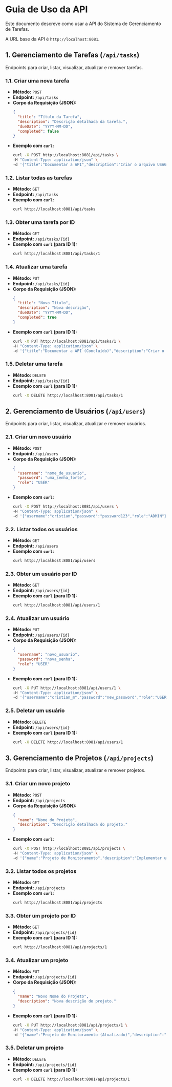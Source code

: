 # Guia de Uso da API

Este documento descreve como usar a API do Sistema de Gerenciamento de Tarefas.

A URL base da API é `http://localhost:8081`.

## 1. Gerenciamento de Tarefas (`/api/tasks`)

Endpoints para criar, listar, visualizar, atualizar e remover tarefas.

### 1.1. Criar uma nova tarefa

*   **Método:** `POST`
*   **Endpoint:** `/api/tasks`
*   **Corpo da Requisição (JSON):**
    ```json
    {
      "title": "Título da Tarefa",
      "description": "Descrição detalhada da tarefa.",
      "dueDate": "YYYY-MM-DD",
      "completed": false
    }
    ```
*   **Exemplo com `curl`:**
    ```bash
    curl -X POST http://localhost:8081/api/tasks \
    -H "Content-Type: application/json" \
    -d '{"title":"Documentar a API","description":"Criar o arquivo USAGE.md","dueDate":"2025-07-05","completed":false}'
    ```

### 1.2. Listar todas as tarefas

*   **Método:** `GET`
*   **Endpoint:** `/api/tasks`
*   **Exemplo com `curl`:**
    ```bash
    curl http://localhost:8081/api/tasks
    ```

### 1.3. Obter uma tarefa por ID

*   **Método:** `GET`
*   **Endpoint:** `/api/tasks/{id}`
*   **Exemplo com `curl` (para ID 1):**
    ```bash
    curl http://localhost:8081/api/tasks/1
    ```

### 1.4. Atualizar uma tarefa

*   **Método:** `PUT`
*   **Endpoint:** `/api/tasks/{id}`
*   **Corpo da Requisição (JSON):**
    ```json
    {
      "title": "Novo Título",
      "description": "Nova descrição",
      "dueDate": "YYYY-MM-DD",
      "completed": true
    }
    ```
*   **Exemplo com `curl` (para ID 1):**
    ```bash
    curl -X PUT http://localhost:8081/api/tasks/1 \
    -H "Content-Type: application/json" \
    -d '{"title":"Documentar a API (Concluído)","description":"Criar o arquivo USAGE.md e validar endpoints.","dueDate":"2025-07-05","completed":true}'
    ```

### 1.5. Deletar uma tarefa

*   **Método:** `DELETE`
*   **Endpoint:** `/api/tasks/{id}`
*   **Exemplo com `curl` (para ID 1):**
    ```bash
    curl -X DELETE http://localhost:8081/api/tasks/1
    ```


## 2. Gerenciamento de Usuários (`/api/users`)

Endpoints para criar, listar, visualizar, atualizar e remover usuários.

### 2.1. Criar um novo usuário

*   **Método:** `POST`
*   **Endpoint:** `/api/users`
*   **Corpo da Requisição (JSON):**
    ```json
    {
      "username": "nome_de_usuario",
      "password": "uma_senha_forte",
      "role": "USER"
    }
    ```
*   **Exemplo com `curl`:**
    ```bash
    curl -X POST http://localhost:8081/api/users \
    -H "Content-Type: application/json" \
    -d '{"username":"cristian","password":"password123","role":"ADMIN"}'
    ```

### 2.2. Listar todos os usuários

*   **Método:** `GET`
*   **Endpoint:** `/api/users`
*   **Exemplo com `curl`:**
    ```bash
    curl http://localhost:8081/api/users
    ```

### 2.3. Obter um usuário por ID

*   **Método:** `GET`
*   **Endpoint:** `/api/users/{id}`
*   **Exemplo com `curl` (para ID 1):**
    ```bash
    curl http://localhost:8081/api/users/1
    ```

### 2.4. Atualizar um usuário

*   **Método:** `PUT`
*   **Endpoint:** `/api/users/{id}`
*   **Corpo da Requisição (JSON):**
    ```json
    {
      "username": "novo_usuario",
      "password": "nova_senha",
      "role": "USER"
    }
    ```
*   **Exemplo com `curl` (para ID 1):**
    ```bash
    curl -X PUT http://localhost:8081/api/users/1 \
    -H "Content-Type: application/json" \
    -d '{"username":"cristian_m","password":"new_password","role":"USER"}'
    ```

### 2.5. Deletar um usuário

*   **Método:** `DELETE`
*   **Endpoint:** `/api/users/{id}`
*   **Exemplo com `curl` (para ID 1):**
    ```bash
    curl -X DELETE http://localhost:8081/api/users/1
    ```


## 3. Gerenciamento de Projetos (`/api/projects`)

Endpoints para criar, listar, visualizar, atualizar e remover projetos.

### 3.1. Criar um novo projeto

*   **Método:** `POST`
*   **Endpoint:** `/api/projects`
*   **Corpo da Requisição (JSON):**
    ```json
    {
      "name": "Nome do Projeto",
      "description": "Descrição detalhada do projeto."
    }
    ```
*   **Exemplo com `curl`:**
    ```bash
    curl -X POST http://localhost:8081/api/projects \
    -H "Content-Type: application/json" \
    -d '{"name":"Projeto de Monitoramento","description":"Implementar um sistema de monitoramento."}'
    ```

### 3.2. Listar todos os projetos

*   **Método:** `GET`
*   **Endpoint:** `/api/projects`
*   **Exemplo com `curl`:**
    ```bash
    curl http://localhost:8081/api/projects
    ```

### 3.3. Obter um projeto por ID

*   **Método:** `GET`
*   **Endpoint:** `/api/projects/{id}`
*   **Exemplo com `curl` (para ID 1):**
    ```bash
    curl http://localhost:8081/api/projects/1
    ```

### 3.4. Atualizar um projeto

*   **Método:** `PUT`
*   **Endpoint:** `/api/projects/{id}`
*   **Corpo da Requisição (JSON):**
    ```json
    {
      "name": "Novo Nome do Projeto",
      "description": "Nova descrição do projeto."
    }
    ```
*   **Exemplo com `curl` (para ID 1):**
    ```bash
    curl -X PUT http://localhost:8081/api/projects/1 \
    -H "Content-Type: application/json" \
    -d '{"name":"Projeto de Monitoramento (Atualizado)","description":"Atualizar o sistema de monitoramento."}'
    ```

### 3.5. Deletar um projeto

*   **Método:** `DELETE`
*   **Endpoint:** `/api/projects/{id}`
*   **Exemplo com `curl` (para ID 1):**
    ```bash
    curl -X DELETE http://localhost:8081/api/projects/1
    ```
